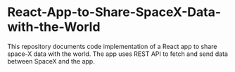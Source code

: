 # React-App-to-Share-SpaceX-Data-with-the-World
This repository documents code implementation of a React app to share space-X data with the world. The app uses REST API to fetch and send data between SpaceX and the app.

